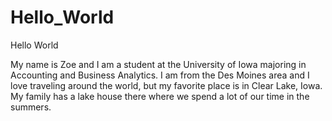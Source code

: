 # Hello_World
Hello World

My name is Zoe and I am a student at the University of Iowa majoring in Accounting and Business Analytics. I am from the Des Moines area and I love traveling around the world, but my favorite place is in Clear Lake, Iowa. My family has a lake house there where we spend a lot of our time in the summers. 
